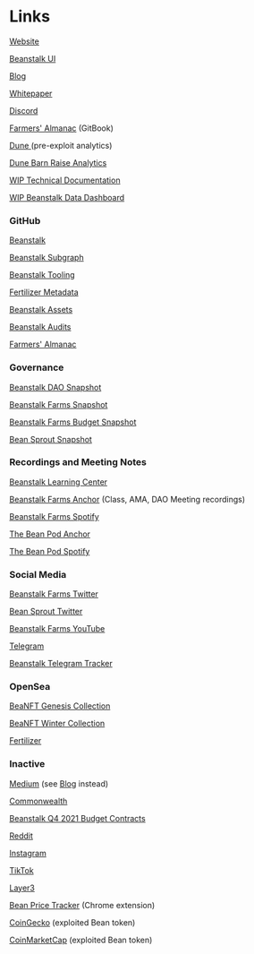 # Links

[Website](https://bean.money/)

[Beanstalk UI](https://bean.money/)

[Blog](https://bean.money/blog)

[Whitepaper](https://bean.money/docs/beanstalk.pdf)

[Discord](https://discord.gg/beanstalk)

[Farmers' Almanac](https://docs.bean.money/) (GitBook)

[Dune ](https://dune.xyz/tbiq/Beanstalk)(pre-exploit analytics)

[Dune Barn Raise Analytics](https://dune.com/tbiq/beanstalk-barn-raise)

[WIP Technical Documentation](https://beanstalk.gitbook.io/beanstalk-protocol/overview/beanstalk)

[WIP Beanstalk Data Dashboard](https://beanstalk-dashboard.netlify.app/)

### GitHub

[Beanstalk](https://github.com/BeanstalkFarms/Beanstalk)

[Beanstalk Subgraph](https://github.com/BeanstalkFarms/Beanstalk-Subgraph)

[Beanstalk Tooling](https://github.com/BeanstalkFarms/beanstalk-py)

[Fertilizer Metadata](https://github.com/BeanstalkFarms/Fertilizer-Metadata)

[Beanstalk Assets](https://github.com/BeanstalkFarms/Beanstalk-Assets)

[Beanstalk Audits](https://github.com/BeanstalkFarms/Beanstalk-Audits)

[Farmers' Almanac](https://github.com/BeanstalkFarms/Farmers-Almanac)

### Governance

[Beanstalk DAO Snapshot](https://snapshot.org/#/beanstalkdao.eth)

[Beanstalk Farms Snapshot](https://snapshot.org/#/beanstalkfarms.eth)

[Beanstalk Farms Budget Snapshot](https://snapshot.org/#/beanstalkfarmsbudget.eth)

[Bean Sprout Snapshot](https://snapshot.org/#/wearebeansprout.eth)

### Recordings and Meeting Notes

[Beanstalk Learning Center](https://bean.money/learning-center)

[Beanstalk Farms Anchor](https://anchor.fm/beanstalk-farms) (Class, AMA, DAO Meeting recordings)

[Beanstalk Farms Spotify](https://open.spotify.com/show/70lfZOSaqWjhTFujgkhVOu)

[The Bean Pod Anchor](https://anchor.fm/thebeanpodpodcast)

[The Bean Pod Spotify](https://open.spotify.com/show/5VZRhgtCQqw9xGIXXHqi8m)

### Social Media

[Beanstalk Farms Twitter](https://twitter.com/BeanstalkFarms)

[Bean Sprout Twitter](https://twitter.com/WeAreBeanSprout)

[Beanstalk Farms YouTube](https://www.youtube.com/channel/UCsIk5WEk3F4kKmFFmbLd6Ng)

[Telegram](https://t.me/beanstalkusd)

[Beanstalk Telegram Tracker](https://t.me/+TwWLsuWSEttlODZh)

### OpenSea

[BeaNFT Genesis Collection](https://opensea.io/collection/beanft-genesis)

[BeaNFT Winter Collection](https://opensea.io/collection/beanft-collection)

[Fertilizer](https://opensea.io/collection/bean-fertilizer)

### Inactive

[Medium](https://medium.com/beanstalkfarms/) (see [Blog](https://bean.money/blog) instead)

[Commonwealth](https://commonwealth.im/beanstalk/)

[Beanstalk Q4 2021 Budget Contracts](https://github.com/BeanstalkFarms/Beanstalk-Budget)

[Reddit](https://www.reddit.com/r/BeanstalkProtocol/)

[Instagram](https://www.instagram.com/beanstalkprotocol/)

[TikTok](https://www.tiktok.com/@beanstalkprotocol)

[Layer3](https://beta.layer3.xyz/communities/beanstalk)

[Bean Price Tracker](https://chrome.google.com/webstore/detail/bean-tracker/aodkdgdikbdeeaknenojacllnnjlhodj?hl=en\&authuser=0) (Chrome extension)

[CoinGecko](https://www.coingecko.com/en/coins/bean) (exploited Bean token)

[CoinMarketCap](https://coinmarketcap.com/currencies/beanstalk/) (exploited Bean token)
